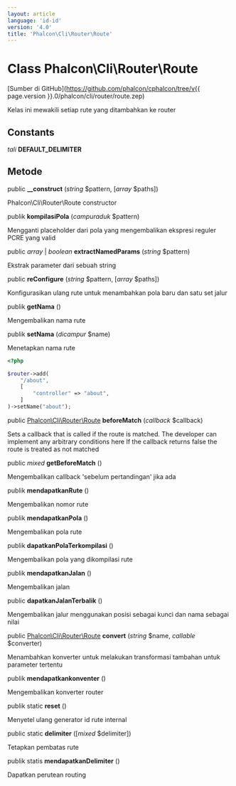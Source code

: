 ```yaml
---
layout: article
language: 'id-id'
version: '4.0'
title: 'Phalcon\Cli\Router\Route'
---
```

# Class **Phalcon\Cli\Router\Route**

[Sumber di GitHub](https://github.com/phalcon/cphalcon/tree/v{{ page.version }}.0/phalcon/cli/router/route.zep)

Kelas ini mewakili setiap rute yang ditambahkan ke router

## Constants

*tali* **DEFAULT_DELIMITER**

## Metode

public **__construct** (*string* $pattern, [*array* $paths])

Phalcon\Cli\Router\Route constructor

publik **kompilasiPola** (*campuraduk* $pattern)

Mengganti placeholder dari pola yang mengembalikan ekspresi reguler PCRE yang valid

public *array* | *boolean* **extractNamedParams** (*string* $pattern)

Ekstrak parameter dari sebuah string

public **reConfigure** (*string* $pattern, [*array* $paths])

Konfigurasikan ulang rute untuk menambahkan pola baru dan satu set jalur

publik **getNama** ()

Mengembalikan nama rute

publik **setNama** (*dicampur* $name)

Menetapkan nama rute

```php
<?php

$router->add(
    "/about",
    [
        "controller" => "about",
    ]
)->setName("about");

```

public [Phalcon\Cli\Router\Route](Phalcon_Cli_Router_Route) **beforeMatch** (*callback* $callback)

Sets a callback that is called if the route is matched. The developer can implement any arbitrary conditions here If the callback returns false the route is treated as not matched

public *mixed* **getBeforeMatch** ()

Mengembalikan callback 'sebelum pertandingan' jika ada

publik **mendapatkanRute** ()

Mengembalikan nomor rute

publik **mendapatkanPola** ()

Mengembalikan pola rute

publik **dapatkanPolaTerkompilasi** ()

Mengembalikan pola yang dikompilasi rute

publik **mendapatkanJalan** ()

Mengembalikan jalan

public **dapatkanJalanTerbalik** ()

Mengembalikan jalur menggunakan posisi sebagai kunci dan nama sebagai nilai

public [Phalcon\Cli\Router\Route](Phalcon_Cli_Router_Route) **convert** (*string* $name, *callable* $converter)

Menambahkan konverter untuk melakukan transformasi tambahan untuk parameter tertentu

publik **mendapatkankonventer** ()

Mengembalikan konverter router

publik static **reset** ()

Menyetel ulang generator id rute internal

public static **delimiter** ([*mixed* $delimiter])

Tetapkan pembatas rute

publik statis **mendapatkanDelimiter** ()

Dapatkan perutean routing